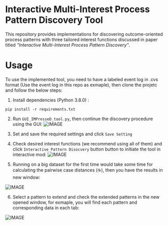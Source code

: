 # Interactive Multi-Interest Process Pattern Discovery Tool

This repository provides implementations for discovering outcome-oriented process patterns with three tailored interest functions discussed in paper titled *"Interactive Multi-Interest Process Pattern Discovery"*.

# Usage
To use the implemented tool, you need to have a labeled event log in .cvs format (Use the event log in this repo as exmaple), then clone the projetc and follow the below steps:
1. Install dependencies (Python 3.8.0) :

```pip install -r requirements.txt```

2. Run ```GUI_IMPresseD_tool.py```, then continue the discovery procedure using the GUI:
![IMAGE](pic/Settings.PNG)

3. Set and save the required settings and click ```Save Setting```
4. Check desired interest functions (we recommend using all of them) and click ```Interactive Pattern Disocvery``` button button to initiate the tool in interactive mod:
![IMAGE](pic/Settings_1.PNG)

5. Running on a big dataset for the first time would take some time for calculating the pairwise case distances (:coffee:), then you have the results in new window:

![IMAGE](pic/Results_1.PNG)

6. Select a pattern to extend and check the extended patterns in the new opened window, for exmaple, you will find each pattern and corresponding data in each tab:

![IMAGE](pic/Results_2.PNG)

